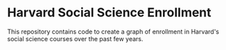 # Harvard Social Science Enrollment
This repository contains code to create a graph of enrollment in Harvard's social science courses over the past few years. 
